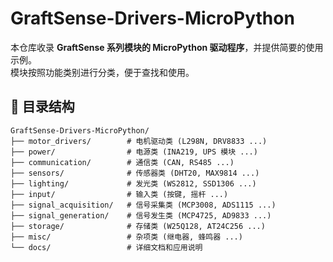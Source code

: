 # GraftSense-Drivers-MicroPython

本仓库收录 **GraftSense 系列模块的 MicroPython 驱动程序**，并提供简要的使用示例。  
模块按照功能类别进行分类，便于查找和使用。

## 📂 目录结构
```
GraftSense-Drivers-MicroPython/
├── motor_drivers/        # 电机驱动类 (L298N, DRV8833 ...)
├── power/                # 电源类 (INA219, UPS 模块 ...)
├── communication/        # 通信类 (CAN, RS485 ...)
├── sensors/              # 传感器类 (DHT20, MAX9814 ...)
├── lighting/             # 发光类 (WS2812, SSD1306 ...)
├── input/                # 输入类 (按键, 摇杆 ...)
├── signal_acquisition/   # 信号采集类 (MCP3008, ADS1115 ...)
├── signal_generation/    # 信号发生类 (MCP4725, AD9833 ...)
├── storage/              # 存储类 (W25Q128, AT24C256 ...)
├── misc/                 # 杂项类 (继电器, 蜂鸣器 ...)
└── docs/                 # 详细文档和应用说明
```
